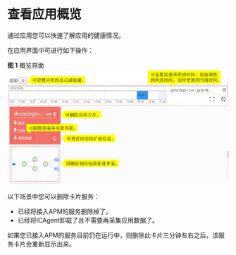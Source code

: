 # 查看应用概览<a name="ZH-CN_TOPIC_0127229094"></a>

通过应用您可以快速了解应用的健康情况。

在应用界面中可进行如下操作：

**图 1**  概览界面<a name="zh-cn_topic_0082166142_fig536672418539"></a>  
![](figures/概览界面.png "概览界面")

以下场景中您可以删除卡片服务：

-   已经将接入APM的服务删除掉了。
-   已经将ICAgent卸载了且不需要再采集应用数据了。

如果您已接入APM的服务目前仍在运行中，则删除此卡片三分钟左右之后，该服务卡片会重新显示出来。

